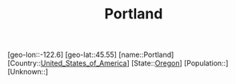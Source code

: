 ﻿---
title: "Portland"
location: [45.55,-122.6]
type: City
tags:
- geo/City


SpocWebEntityId: 33478
isDeleted: false
confidential: public

---
[geo-lon::-122.6]
[geo-lat::45.55]
[name::Portland]
[Country::[United_States_of_America](North-America/United_States_of_America.md)]
[State::[Oregon](North-America/United_States_of_America/Oregon.md)]
[Population::]
[Unknown::]

